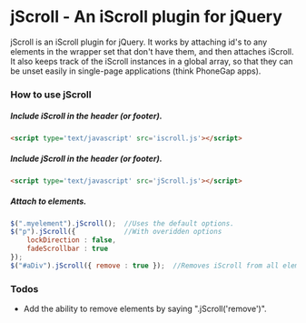 # jScroll - An iScroll plugin for jQuery

jScroll is an iScroll plugin for jQuery.  It works by attaching id's to any elements in the wrapper set that don't have
them, and then attaches iScroll.  It also keeps track of the iScroll instances in a global array, so that they can be unset
easily in single-page applications (think PhoneGap apps).

### How to use jScroll

##### Include iScroll in the header (or footer).

```html
<script type='text/javascript' src='iscroll.js'></script>
```

##### Include jScroll in the header (or footer).

```html
<script type='text/javascript' src='jScroll.js'></script>
```

##### Attach to elements.
```js
$(".myelement").jScroll();  //Uses the default options.
$("p").jScroll({	 	    //With overidden options
	lockDirection : false,
	fadeScrollbar : true
});
$("#aDiv").jScroll({ remove : true });  //Removes iScroll from all elements in this set.
```

### Todos

* Add the ability to remove elements by saying ".jScroll('remove')".